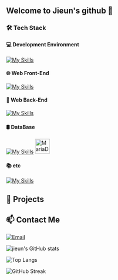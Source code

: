 ## Welcome to Jieun's github 👋

<!--
**ojieunyango/ojieunyango** is a ✨ _special_ ✨ repository because its `README.md` (this file) appears on your GitHub profile.

Here are some ideas to get you started:

### 🛠 Tech Stack


- 🔭 I’m currently working on ...
- 🌱 I’m currently learning ...
- 👯 I’m looking to collaborate on ...
- 🤔 I’m looking for help with ...
- 💬 Ask me about ...
- 📫 How to reach me: ...
- 😄 Pronouns: ...
- ⚡ Fun fact: ...
-->





### 🛠 Tech Stack

#### 💻 Development Environment  
[![My Skills](https://skillicons.dev/icons?i=vscode,pycharm,intellij)](https://skillicons.dev)

#### 🌐 Web Front-End  
[![My Skills](https://skillicons.dev/icons?i=react,js,ts,css,html)](https://skillicons.dev)

#### 🧪 Web Back-End  
[![My Skills](https://skillicons.dev/icons?i=spring,java)](https://skillicons.dev)

#### 🛢 DataBase  
[![My Skills](https://skillicons.dev/icons?i=mysql)](https://skillicons.dev) 
<img src="https://mariadb.com/wp-content/uploads/2019/11/mariadb-logo-vert_blue-transparent.png" width="40" height="40" alt="MariaDB"/>

#### 📚 etc  
[![My Skills](https://skillicons.dev/icons?i=github,notion)](https://skillicons.dev)

## 🚀 Projects

## 📫 Contact Me
[![Email](https://img.shields.io/badge/Email-D14836?style=for-the-badge&logo=gmail&logoColor=white)](mailto:dlsl48@naver.com)

![jieun's GitHub stats](https://github-readme-stats.vercel.app/api?username=ojieunyango&show_icons=true&theme=radical)

![Top Langs](https://github-readme-stats.vercel.app/api/top-langs/?username=ojieunyango&layout=compact&theme=radical)

![GitHub Streak](https://github-readme-streak-stats.herokuapp.com/?user=jieun&theme=radical)





